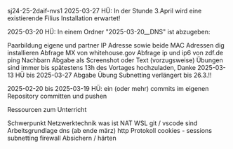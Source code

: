 sj24-25-2daif-nvs1
2025-03-27
HÜ: In der Stunde 3.April wird eine existierende Filius Installation erwartet!

2025-03-20
HÜ: In einem Ordner "2025-03-20__DNS" ist abzugeben:

Paarbildung
eigene und partner IP Adresse sowie beide MAC Adressen
dig installieren
Abfrage MX von whitehouse.gov
Abfrage ip und ip6 von zdf.de
ping Nachbarn
Abgabe als Screenshot oder Text (vorzugsweise)
Übungen sind immer bis spätestens 13h des Vortages hochzuladen, Danke
2025-03-13 HÜ bis 2025-03-27
Abgabe Übung Subnetting verlängert bis 26.3.!!

2025-02-20 bis 2025-03-19
HÜ: ein (oder mehr) commits im eigenen Repository committen und pushen

Ressourcen zum Unterricht

Schwerpunkt Netzwerktechnik
was ist NAT
WSL
git / vscode sind Arbeitsgrundlage
dns (ab ende märz)
http Protokoll cookies - sessions
subnetting
firewall
Absichern / härten
